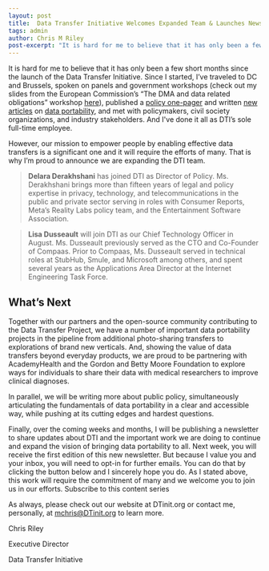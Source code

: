 ```yaml
---
layout: post
title:  Data Transfer Initiative Welcomes Expanded Team & Launches Newsletter
tags: admin
author: Chris M Riley
post-excerpt: "It is hard for me to believe that it has only been a few short months since the launch of the Data Transfer Initiative. Since I started, I’ve traveled to DC and Brussels, spoken on panels and government workshops, published a policy one-pager and written new articles, met with policymakers, civil society organizations, and industry stakeholders. And I've done it all as DTI’s sole full-time employee."
---
```

It is hard for me to believe that it has only been a few short months since the launch of the Data Transfer Initiative. Since I started, I’ve traveled to DC and Brussels, spoken on panels and government workshops (check out my slides from the European Commission’s “The DMA and data related obligations” workshop [here](https://dtinit.us21.list-manage.com/track/click?u=3ba10a090b97c2dc608fd780e&id=c9878cc7a6&e=54811e5924)), published a [policy one-pager](https://dtinit.us21.list-manage.com/track/click?u=3ba10a090b97c2dc608fd780e&id=34b1d4dcca&e=54811e5924) and written [new articles](https://dtinit.us21.list-manage.com/track/click?u=3ba10a090b97c2dc608fd780e&id=8b1db241df&e=54811e5924) on [data portability](https://dtinit.us21.list-manage.com/track/click?u=3ba10a090b97c2dc608fd780e&id=16db51fc9b&e=54811e5924), and met with policymakers, civil society organizations, and industry stakeholders. And I've done it all as DTI’s sole full-time employee.


However, our mission to empower people by enabling effective data transfers is a significant one and it will require the efforts of many. That is why I’m proud to announce we are expanding the DTI team.

> **Delara Derakhshani** has joined DTI as Director of Policy. Ms. Derakhshani brings more than fifteen years of legal and policy expertise in privacy, technology, and telecommunications in the public and private sector serving in roles with Consumer Reports, Meta’s Reality Labs policy team, and the Entertainment Software Association.


> **Lisa Dusseault** will join DTI as our Chief Technology Officer in August. Ms. Dusseault previously served as the CTO and Co-Founder of Compaas. Prior to Compaas, Ms. Dusseault served in technical roles at StubHub, Smule, and Microsoft among others, and spent several years as the Applications Area Director at the Internet Engineering Task Force.


## What’s Next


Together with our partners and the open-source community contributing to the Data Transfer Project, we have a number of important data portability projects in the pipeline from additional photo-sharing transfers to explorations of brand new verticals. And, showing the value of data transfers beyond everyday products, we are proud to be partnering with AcademyHealth and the Gordon and Betty Moore Foundation to explore ways for individuals to share their data with medical researchers to improve clinical diagnoses.


In parallel, we will be writing more about public policy, simultaneously articulating the fundamentals of data portability in a clear and accessible way, while pushing at its cutting edges and hardest questions.


Finally, over the coming weeks and months, I will be publishing a newsletter to share updates about DTI and the important work we are doing to continue and expand the vision of bringing data portability to all. Next week, you will receive the first edition of this new newsletter. But because I value you and your inbox, you will need to opt-in for further emails. You can do that by clicking the button below and I sincerely hope you do. As I stated above, this work will require the commitment of many and we welcome you to join us in our efforts.
Subscribe to this content series

As always, please check out our website at DTinit.org or contact me, personally, at mchris@DTinit.org to learn more.

Chris Riley

Executive Director

Data Transfer Initiative